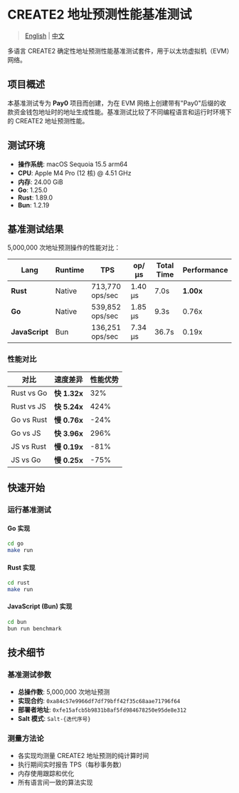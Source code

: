 # CREATE2 地址预测性能基准测试

> [English](README.md) | [中文](README_CN.md)

多语言 CREATE2 确定性地址预测性能基准测试套件，用于以太坊虚拟机（EVM）网络。

## 项目概述

本基准测试专为 **Pay0** 项目而创建，为在 EVM 网络上创建带有"Pay0"后缀的收款资金钱包地址时的地址生成性能。基准测试比较了不同编程语言和运行时环境下的 CREATE2 地址预测性能。

## 测试环境

- **操作系统**: macOS Sequoia 15.5 arm64
- **CPU**: Apple M4 Pro (12 核) @ 4.51 GHz
- **内存**: 24.00 GiB
- **Go**: 1.25.0
- **Rust**: 1.89.0
- **Bun**: 1.2.19

## 基准测试结果

5,000,000 次地址预测操作的性能对比：

| Lang           | Runtime | TPS             | op/μs   | Total Time | Performance |
| -------------- | ------- | --------------- | ------- | ---------- | ----------- |
| **Rust**       | Native  | 713,770 ops/sec | 1.40 μs | 7.0s       | **1.00x**   |
| **Go**         | Native  | 539,852 ops/sec | 1.85 μs | 9.3s       | 0.76x       |
| **JavaScript** | Bun     | 136,251 ops/sec | 7.34 μs | 36.7s      | 0.19x       |

### 性能对比

| 对比       | 速度差异     | 性能优势 |
| ---------- | ------------ | -------- |
| Rust vs Go | **快 1.32x** | 32%      |
| Rust vs JS | **快 5.24x** | 424%     |
| Go vs Rust | **慢 0.76x** | -24%     |
| Go vs JS   | **快 3.96x** | 296%     |
| JS vs Rust | **慢 0.19x** | -81%     |
| JS vs Go   | **慢 0.25x** | -75%     |

## 快速开始

### 运行基准测试

#### Go 实现

```bash
cd go
make run
```

#### Rust 实现

```bash
cd rust
make run
```

#### JavaScript (Bun) 实现

```bash
cd bun
bun run benchmark
```

## 技术细节

### 基准测试参数

- **总操作数**: 5,000,000 次地址预测
- **实现合约**: `0xa84c57e9966df7df79bff42f35c68aae71796f64`
- **部署者地址**: `0xfe15afcb5b9831b8af5fd984678250e95de8e312`
- **Salt 模式**: `Salt-{迭代序号}`

### 测量方法论

- 各实现均测量 CREATE2 地址预测的纯计算时间
- 执行期间实时报告 TPS（每秒事务数）
- 内存使用跟踪和优化
- 所有语言间一致的算法实现
